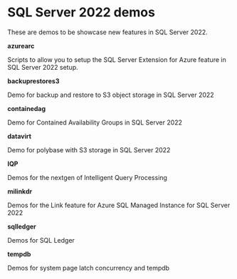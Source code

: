 # SQL Server 2022 demos

These are demos to be showcase new features in SQL Server 2022.

**azurearc**

Scripts to allow you to setup the SQL Server Extension for Azure feature in SQL Server 2022 setup.

**backuprestores3**

Demo for backup and restore to S3 object storage in SQL Server 2022

**containedag**

Demo for Contained Availability Groups in SQL Server 2022

**datavirt**

Demo for polybase with S3 storage in SQL Server 2022

**IQP**

Demos for the nextgen of Intelligent Query Processing

**milinkdr**

Demos for the Link feature for Azure SQL Managed Instance for SQL Server 2022

**sqlledger**

Demos for SQL Ledger

**tempdb**

Demos for system page latch concurrency and tempdb
